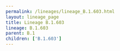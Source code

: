```yaml
---
permalink: /lineages/lineage_B.1.603.html
layout: lineage_page
title: Lineage B.1.603
lineage: B.1.603
parent: B.1
children: ['B.1.603']
---
```

